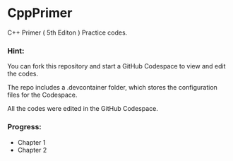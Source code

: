 # CppPrimer
C++ Primer ( 5th Editon ) Practice codes.

### Hint:
You can fork this repository and start a GitHub Codespace to view and edit the codes.

The repo includes a .devcontainer folder, which stores the configuration files for the Codespace.

All the codes were edited in the GitHub Codespace.

### Progress:
* Chapter 1
* Chapter 2